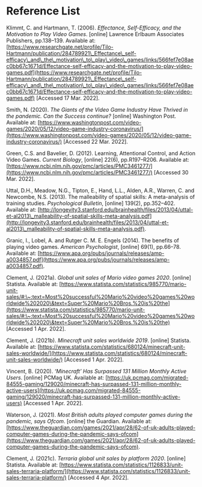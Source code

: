 # Reference List

Klimmt, C. and Hartmann, T. (2006). _Effectance, Self-Efficacy, and the Motivation to Play Video Games_. \[online] Lawrence Erlbaum Associates Publishers, pp.138–139. Available at: [https://www.researchgate.net/profile/Tilo-Hartmann/publication/284789921\_Effectance\_self-efficacy\_and\_the\_motivation\_to\_play\_video\_games/links/566fef7e08aec0bb67c1671d/Effectance-self-efficacy-and-the-motivation-to-play-video-games.pdf](https://www.researchgate.net/profile/Tilo-Hartmann/publication/284789921\_Effectance\_self-efficacy\_and\_the\_motivation\_to\_play\_video\_games/links/566fef7e08aec0bb67c1671d/Effectance-self-efficacy-and-the-motivation-to-play-video-games.pdf) \[Accessed 17 Mar. 2022].

Smith, N. (2020). _The Giants of the Video Game Industry Have Thrived in the pandemic. Can the Success continue?_ \[online] Washington Post. Available at: [https://www.washingtonpost.com/video-games/2020/05/12/video-game-industry-coronavirus/](https://www.washingtonpost.com/video-games/2020/05/12/video-game-industry-coronavirus/) \[Accessed 22 Mar. 2022].

Green, C.S. and Bavelier, D. (2012). Learning, Attentional Control, and Action Video Games. _Current Biology_, \[online] 22(6), pp.R197–R206. Available at: [https://www.ncbi.nlm.nih.gov/pmc/articles/PMC3461277/](https://www.ncbi.nlm.nih.gov/pmc/articles/PMC3461277/) \[Accessed 30 Mar. 2022].

Uttal, D.H., Meadow, N.G., Tipton, E., Hand, L.L., Alden, A.R., Warren, C. and Newcombe, N.S. (2013). The malleability of spatial skills: A meta-analysis of training studies. _Psychological Bulletin_, \[online] 139(2), pp.352–402. Available at: [http://longevity3.stanford.edu/brainhealth/files/2013/04/uttal-et-al2013\_malleability-of-spatial-skills-meta-analysis.pdf](http://longevity3.stanford.edu/brainhealth/files/2013/04/uttal-et-al2013\_malleability-of-spatial-skills-meta-analysis.pdf).

Granic, I., Lobel, A. and Rutger C. M. E. Engels (2014). The benefits of playing video games. _American Psychologist_, \[online] 69(1), pp.66–78. Available at: [https://www.apa.org/pubs/journals/releases/amp-a0034857.pdf](https://www.apa.org/pubs/journals/releases/amp-a0034857.pdf).

Clement, J. (2021a). _Global unit sales of Mario video games 2020_. \[online] Statista. Available at: [https://www.statista.com/statistics/985770/mario-unit-sales/#:\~:text=Most%20successful%20Mario%20video%20games%20worldwide%202020\&text=Super%20Mario%20Bros.%20is%20the](https://www.statista.com/statistics/985770/mario-unit-sales/#:\~:text=Most%20successful%20Mario%20video%20games%20worldwide%202020\&text=Super%20Mario%20Bros.%20is%20the) \[Accessed 1 Apr. 2022].

Clement, J. (2021b). _Minecraft unit sales worldwide 2019_. \[online] Statista. Available at: [https://www.statista.com/statistics/680124/minecraft-unit-sales-worldwide/](https://www.statista.com/statistics/680124/minecraft-unit-sales-worldwide/) \[Accessed 1 Apr. 2022].

Vincent, B. (2020). _‘Minecraft’ Has Surpassed 131 Million Monthly Active Users_. \[online] PCMag UK. Available at: [https://uk.pcmag.com/migrated-84555-gaming/129020/minecraft-has-surpassed-131-million-monthly-active-users](https://uk.pcmag.com/migrated-84555-gaming/129020/minecraft-has-surpassed-131-million-monthly-active-users) \[Accessed 1 Apr. 2022].

Waterson, J. (2021). _Most British adults played computer games during the pandemic, says Ofcom_. \[online] the Guardian. Available at: [https://www.theguardian.com/games/2021/apr/28/62-of-uk-adults-played-computer-games-during-the-pandemic-says-ofcom](https://www.theguardian.com/games/2021/apr/28/62-of-uk-adults-played-computer-games-during-the-pandemic-says-ofcom).

Clement, J. (2021c). _Terraria global unit sales by platform 2020_. \[online] Statista. Available at: [https://www.statista.com/statistics/1126833/unit-sales-terraria-platform/](https://www.statista.com/statistics/1126833/unit-sales-terraria-platform/) \[Accessed 4 Apr. 2022].

